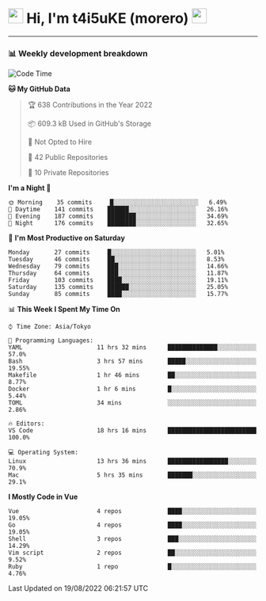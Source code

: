 <!-- Title -->
<h1>
    <img src="https://emojis.slackmojis.com/emojis/images/1600385609/10490/cactuar.gif?1600385609" width="30"/> 
    Hi, I'm t4i5uKE (morero) 
    <img src="https://emojis.slackmojis.com/emojis/images/1600385609/10490/cactuar.gif?1600385609" width="30"/>
</h1>

---

<h3> 📊 Weekly development breakdown </h3>
<!-- waka-readme-stats -->

<!--START_SECTION:waka-->
![Code Time](http://img.shields.io/badge/Code%20Time-1%2C199%20hrs%203%20mins-blue)

**🐱 My GitHub Data** 

> 🏆 638 Contributions in the Year 2022
 > 
> 📦 609.3 kB Used in GitHub's Storage 
 > 
> 🚫 Not Opted to Hire
 > 
> 📜 42 Public Repositories 
 > 
> 🔑 10 Private Repositories  
 > 
**I'm a Night 🦉** 

```text
🌞 Morning    35 commits     █░░░░░░░░░░░░░░░░░░░░░░░░   6.49% 
🌆 Daytime    141 commits    ██████░░░░░░░░░░░░░░░░░░░   26.16% 
🌃 Evening    187 commits    ████████░░░░░░░░░░░░░░░░░   34.69% 
🌙 Night      176 commits    ████████░░░░░░░░░░░░░░░░░   32.65%

```
📅 **I'm Most Productive on Saturday** 

```text
Monday       27 commits     █░░░░░░░░░░░░░░░░░░░░░░░░   5.01% 
Tuesday      46 commits     ██░░░░░░░░░░░░░░░░░░░░░░░   8.53% 
Wednesday    79 commits     ███░░░░░░░░░░░░░░░░░░░░░░   14.66% 
Thursday     64 commits     ███░░░░░░░░░░░░░░░░░░░░░░   11.87% 
Friday       103 commits    ████░░░░░░░░░░░░░░░░░░░░░   19.11% 
Saturday     135 commits    ██████░░░░░░░░░░░░░░░░░░░   25.05% 
Sunday       85 commits     ████░░░░░░░░░░░░░░░░░░░░░   15.77%

```


📊 **This Week I Spent My Time On** 

```text
⌚︎ Time Zone: Asia/Tokyo

💬 Programming Languages: 
YAML                     11 hrs 32 mins      ██████████████░░░░░░░░░░░   57.0% 
Bash                     3 hrs 57 mins       █████░░░░░░░░░░░░░░░░░░░░   19.55% 
Makefile                 1 hr 46 mins        ██░░░░░░░░░░░░░░░░░░░░░░░   8.77% 
Docker                   1 hr 6 mins         █░░░░░░░░░░░░░░░░░░░░░░░░   5.44% 
TOML                     34 mins             ░░░░░░░░░░░░░░░░░░░░░░░░░   2.86%

🔥 Editors: 
VS Code                  18 hrs 16 mins      █████████████████████████   100.0%

💻 Operating System: 
Linux                    13 hrs 36 mins      █████████████████░░░░░░░░   70.9% 
Mac                      5 hrs 35 mins       ███████░░░░░░░░░░░░░░░░░░   29.1%

```

**I Mostly Code in Vue** 

```text
Vue                      4 repos             ████░░░░░░░░░░░░░░░░░░░░░   19.05% 
Go                       4 repos             ████░░░░░░░░░░░░░░░░░░░░░   19.05% 
Shell                    3 repos             ███░░░░░░░░░░░░░░░░░░░░░░   14.29% 
Vim script               2 repos             ██░░░░░░░░░░░░░░░░░░░░░░░   9.52% 
Ruby                     1 repo              █░░░░░░░░░░░░░░░░░░░░░░░░   4.76%

```



 Last Updated on 19/08/2022 06:21:57 UTC
<!--END_SECTION:waka-->
